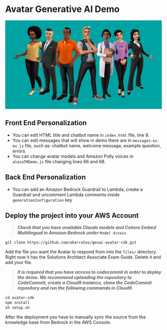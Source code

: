 # Avatar Generative AI Demo

![Amazon Sumerian Host characters](./images/hosts_cover.jpg)

## Front End Personalization 

* You can edit HTML title and chatbot name  in `index.html` file, line 8.
* You can edit messages that will show in demo there are in `messages-es-mx.js` file, such as: chatbot name, welcome message, example question, errors.
* You can change avatar models and Amazon Polly voices in `alexaTMDemo.js` file changing lines 66 and 68.

## Back End Personalization

* You can add an Amazon Bedrock Guardrail to Lambda, create a Guardrail and uncomment Lambda comments inside `generationConfiguration` key

## Deploy the project into your AWS Account
> ***Check that you have available Claude models and Cohere Embed Multilingual in Amazon Bedrock under `Model Access`***.
```
git clone https://github.com/abarrales/genai-avatar-cdk.git
```
Add the file you want the Avatar to respond from into the `files/` directory. Right now it has the Solutions Architect Associate Exam Guide. Delete it and add your file.
> ***It is required that you have access to codecommit in order to deploy the demo. We recommend uploading the repository to CodeCommit, create a Cloud9 instance, clone the CodeCommit repository and run the following commands in Cloud9***.
```
cd avatar-cdk
npm install
sh setup.sh
```
After the deployment you have to manually sync the source from the knowledge base from Bedrock in the AWS Console.


